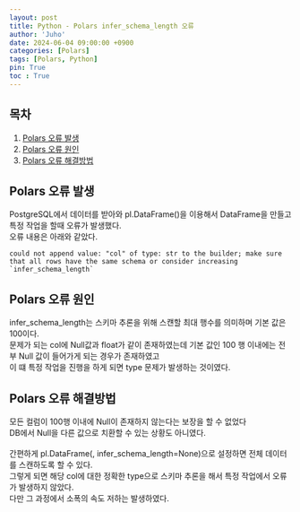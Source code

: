 ```yaml
---
layout: post
title: Python - Polars infer_schema_length 오류
author: 'Juho'
date: 2024-06-04 09:00:00 +0900
categories: [Polars]
tags: [Polars, Python]
pin: True
toc : True
---
```


<style>
  th{
    font-weight: bold;
    text-align: center;
    background-color: white;
  }
  td{
    background-color: white;
  }

</style>

## 목차
1. [Polars 오류 발생](#polars-오류-발생)
2. [Polars 오류 원인](#polars-오류-원인)
3. [Polars 오류 해결방법](#polars-오류-해결방법)

## Polars 오류 발생
PostgreSQL에서 데이터를 받아와 pl.DataFrame()을 이용해서 DataFrame을 만들고 특정 작업을 할때 오류가 발생했다.<br/>
오류 내용은 아래와 같았다.
```
could not append value: "col" of type: str to the builder; make sure that all rows have the same schema or consider increasing `infer_schema_length`
```


## Polars 오류 원인
infer_schema_length는 스키마 추론을 위해 스컌할 최대 행수를 의미하며 기본 값은 100이다.<br/>
문제가 되는 col에 Null값과 float가 같이 존재하였는데 기본 값인 100 행 이내에는 전부 Null 값이 들어가게 되는 경우가 존재하였고 <br/>
이 떄 특정 작업을 진행을 하게 되면 type 문제가 발생하는 것이였다.<br/>

## Polars 오류 해결방법
모든 컬럼이 100행 이내에 Null이 존재하지 않는다는 보장을 할 수 없었다<br/>
DB에서 Null을 다른 값으로 치환할 수 있는 상황도 아니였다.<br/>
<br/>
간편하게 pl.DataFrame(, infer_schema_length=None)으로 설정하면 전체 데이터를 스캔하도록 할 수 있다.<br/>
그렇게 되면 해당 col에 대한 정확한 type으로 스키마 추론을 해서 특정 작업에서 오류가 발생하지 않았다.<br/>
다만 그 과정에서 소폭의 속도 저하는 발생하였다.<br/>